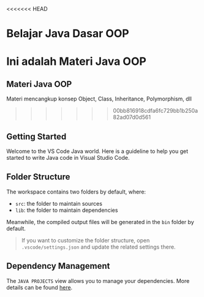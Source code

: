 <<<<<<< HEAD
# Belajar Java Dasar OOP

Ini adalah Materi Java OOP
=======
## Materi Java OOP
Materi mencangkup konsep Object, Class, Inheritance, Polymorphism, dll
>>>>>>> 00bb816918cdfa6fc729bb1b250a82ad07d0d561

## Getting Started

Welcome to the VS Code Java world. Here is a guideline to help you get started to write Java code in Visual Studio Code.

## Folder Structure

The workspace contains two folders by default, where:

- `src`: the folder to maintain sources
- `lib`: the folder to maintain dependencies

Meanwhile, the compiled output files will be generated in the `bin` folder by default.

> If you want to customize the folder structure, open `.vscode/settings.json` and update the related settings there.

## Dependency Management

The `JAVA PROJECTS` view allows you to manage your dependencies. More details can be found [here](https://github.com/microsoft/vscode-java-dependency#manage-dependencies).
